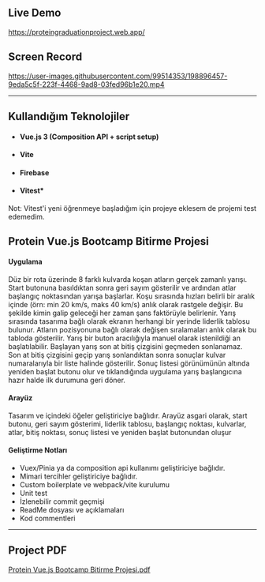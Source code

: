 ## Live Demo
https://proteingraduationproject.web.app/
## Screen Record
https://user-images.githubusercontent.com/99514353/198896457-9eda5c5f-223f-4468-9ad8-03fed96b1e20.mp4
<hr>

## Kullandığım Teknolojiler

- #### Vue.js 3 (Composition API + script setup)
- #### Vite
- #### Firebase
- #### Vitest* 

Not: Vitest'i yeni öğrenmeye başladığım için projeye eklesem de projemi test edemedim.

## Protein Vue.js Bootcamp Bitirme Projesi

#### Uygulama
Düz bir rota üzerinde 8 farklı kulvarda koşan atların gerçek zamanlı yarışı.
Start butonuna basıldıktan sonra geri sayım gösterilir ve ardından atlar başlangıç noktasından yarışa
başlarlar. Koşu sırasında hızları belirli bir aralık içinde (örn: min 20 km/s, maks 40 km/s) anlık olarak
rastgele değişir. Bu şekilde kimin galip geleceği her zaman şans faktörüyle belirlenir. Yarış sırasında
tasarıma bağlı olarak ekranın herhangi bir yerinde liderlik tablosu bulunur. Atların pozisyonuna bağlı
olarak değişen sıralamaları anlık olarak bu tabloda gösterilir. Yarış bir buton aracılığıyla manuel
olarak istenildiği an başlatılabilir. Başlayan yarış son at bitiş çizgisini geçmeden sonlanamaz. Son at
bitiş çizgisini geçip yarış sonlandıktan sonra sonuçlar kulvar numaralarıyla bir liste halinde gösterilir.
Sonuç listesi görünümünün altında yeniden başlat butonu olur ve tıklandığında uygulama yarış
başlangıcına hazır halde ilk durumuna geri döner.

#### Arayüz

Tasarım ve içindeki öğeler geliştiriciye bağlıdır. Arayüz asgari olarak, start butonu, geri sayım
gösterimi, liderlik tablosu, başlangıç noktası, kulvarlar, atlar, bitiş noktası, sonuç listesi ve yeniden
başlat butonundan oluşur

#### Geliştirme Notları
- Vuex/Pinia ya da composition api kullanımı geliştiriciye bağlıdır.
- Mimari tercihler geliştiriciye bağlıdır.
- Custom boilerplate ve webpack/vite kurulumu
- Unit test
- İzlenebilir commit geçmişi
- ReadMe dosyası ve açıklamaları
- Kod commentleri
<hr>

## Project PDF
[Protein Vue.js Bootcamp Bitirme Projesi.pdf](https://github.com/devisasari/ProteinGraduationProject/files/9896616/1-Protein.Vue.js.Bootcamp.Bitirme.Projesi.pdf)
